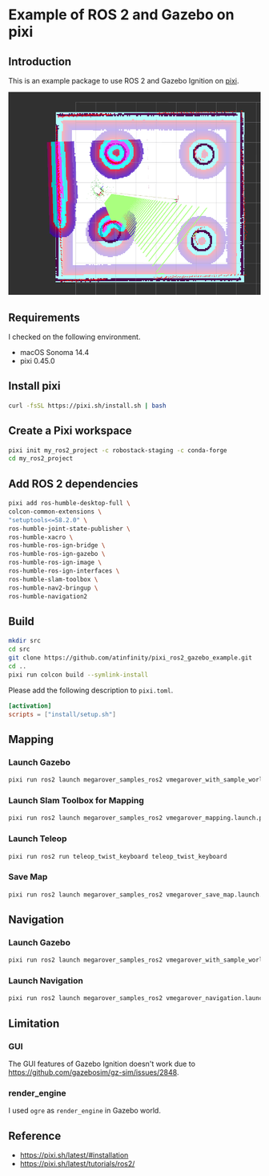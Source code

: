 # Example of ROS 2 and Gazebo on pixi

## Introduction

This is an example package to use ROS 2 and Gazebo Ignition on [pixi](https://pixi.sh/latest/).

![](images/pixi_ros2_navigation.png)

## Requirements

I checked on the following environment.

- macOS Sonoma 14.4
- pixi 0.45.0

## Install pixi

```bash
curl -fsSL https://pixi.sh/install.sh | bash
```

## Create a Pixi workspace 

```bash
pixi init my_ros2_project -c robostack-staging -c conda-forge
cd my_ros2_project
```

## Add ROS 2 dependencies

```bash
pixi add ros-humble-desktop-full \
colcon-common-extensions \
"setuptools<=58.2.0" \
ros-humble-joint-state-publisher \
ros-humble-xacro \
ros-humble-ros-ign-bridge \
ros-humble-ros-ign-gazebo \
ros-humble-ros-ign-image \
ros-humble-ros-ign-interfaces \
ros-humble-slam-toolbox \
ros-humble-nav2-bringup \
ros-humble-navigation2
```

## Build

```bash
mkdir src
cd src
git clone https://github.com/atinfinity/pixi_ros2_gazebo_example.git
cd ..
pixi run colcon build --symlink-install
```

Please add the following description to `pixi.toml`.

```toml
[activation]
scripts = ["install/setup.sh"]
```

## Mapping

### Launch Gazebo

```bash
pixi run ros2 launch megarover_samples_ros2 vmegarover_with_sample_world.launch.py
```

### Launch Slam Toolbox for Mapping

```bash
pixi run ros2 launch megarover_samples_ros2 vmegarover_mapping.launch.py
```

### Launch Teleop

```bash
pixi run ros2 run teleop_twist_keyboard teleop_twist_keyboard
```

### Save Map

```bash
pixi run ros2 launch megarover_samples_ros2 vmegarover_save_map.launch.py
```

## Navigation

### Launch Gazebo

```bash
pixi run ros2 launch megarover_samples_ros2 vmegarover_with_sample_world.launch.py
```

### Launch Navigation

```bash
pixi run ros2 launch megarover_samples_ros2 vmegarover_navigation.launch.py
```

## Limitation

### GUI

The GUI features of Gazebo Ignition doesn't work due to <https://github.com/gazebosim/gz-sim/issues/2848>.

### render_engine

I used `ogre` as `render_engine` in Gazebo world.

## Reference

- <https://pixi.sh/latest/#installation>
- <https://pixi.sh/latest/tutorials/ros2/>
